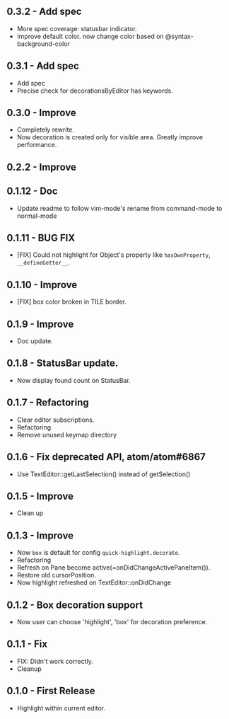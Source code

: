 ## 0.3.2 - Add spec
- More spec coverage: statusbar indicator.
- Improve default color. now change color based on @syntax-background-color

## 0.3.1 - Add spec
- Add spec
- Precise check for decorationsByEditor has keywords.

## 0.3.0 - Improve
- Completely rewrite.
- Now decoration is created only for visible area. Greatly improve performance.

## 0.2.2 - Improve

## 0.1.12 - Doc
- Update readme to follow vim-mode's rename from command-mode to normal-mode

## 0.1.11 - BUG FIX
* [FIX] Could not highlight for Object's property like `hasOwnProperty`, `__defineGetter__`.

## 0.1.10 - Improve
* [FIX] box color broken in TILE border.

## 0.1.9 - Improve
* Doc update.

## 0.1.8 - StatusBar update.
* Now display found count on StatusBar.

## 0.1.7 - Refactoring
* Clear editor subscriptions.
* Refactoring
* Remove unused keymap directory

## 0.1.6 - Fix deprecated API, atom/atom#6867
* Use TextEditor::getLastSelection() instead of getSelection()

## 0.1.5 - Improve
* Clean up

## 0.1.3 - Improve
* Now `box` is default for config `quick-highlight.decorate`.
* Refactoring
* Refresh on Pane become active(=onDidChangeActivePaneItem()).
* Restore old cursorPosition.
* Now highlight refreshed on TextEditor::onDidChange

## 0.1.2 - Box decoration support
* Now user can choose 'highlight', 'box' for decoration preference.

## 0.1.1 - Fix
* FIX: Didn't work correctly.
* Cleanup

## 0.1.0 - First Release
* Highlight within current editor.
